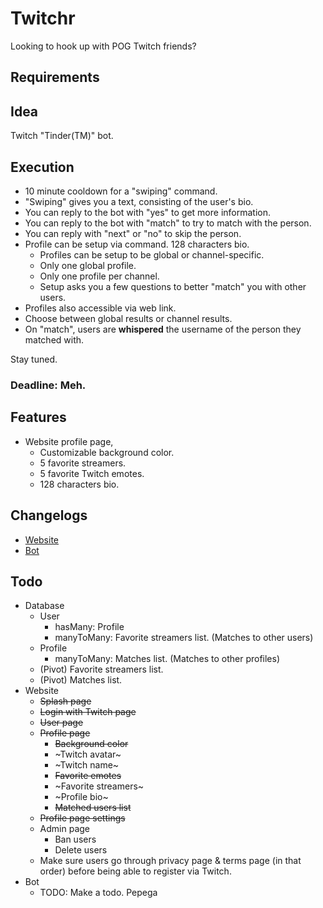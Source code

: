 # Twitchr
Looking to hook up with POG Twitch friends?

## Requirements

## Idea
Twitch "Tinder(TM)" bot.

## Execution
  * 10 minute cooldown for a "swiping" command.
  * "Swiping" gives you a text, consisting of the user's bio.
  * You can reply to the bot with "yes" to get more information.
  * You can reply to the bot with "match" to try to match with the person.
  * You can reply with "next" or "no" to skip the person.
  * Profile can be setup via command. 128 characters bio.
    * Profiles can be setup to be global or channel-specific.
    * Only one global profile.
    * Only one profile per channel.
    * Setup asks you a few questions to better "match" you with other users.
  * Profiles also accessible via web link.
  * Choose between global results or channel results.
  * On "match", users are **whispered** the username of the person they matched with.

Stay tuned.

### Deadline: Meh.

## Features
  * Website profile page,
    * Customizable background color.
    * 5 favorite streamers.
    * 5 favorite Twitch emotes.
    * 128 characters bio.

## Changelogs
  * [Website](web/CHANGELOG.md)
  * [Bot](bot/CHANGELOG.md)

## Todo
  * Database
    * User
      * hasMany: Profile
      * manyToMany: Favorite streamers list. (Matches to other users)
    * Profile
      * manyToMany: Matches list. (Matches to other profiles)
    * (Pivot) Favorite streamers list.
    * (Pivot) Matches list.
  * Website
    * ~~Splash page~~
    * ~~Login with Twitch page~~
    * ~~User page~~
    * ~~Profile page~~
      * ~~Background color~~
      * ~Twitch avatar~
      * ~Twitch name~
      * ~~Favorite emotes~~
      * ~Favorite streamers~
      * ~Profile bio~
      * ~~Matched users list~~
    * ~~Profile page settings~~
    * Admin page
      * Ban users
      * Delete users
    * Make sure users go through privacy page & terms page (in that order) before being able to register via Twitch.
  * Bot
    * TODO: Make a todo. Pepega
